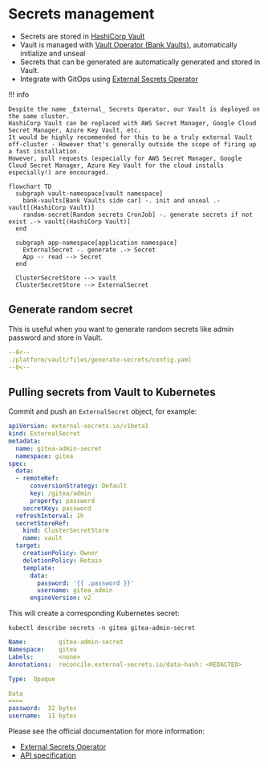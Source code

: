 # Secrets management

- Secrets are stored in [HashiCorp Vault](https://www.vaultproject.io)
- Vault is managed with [Vault Operator (Bank Vaults)](https://banzaicloud.com/docs/bank-vaults/operator), automatically initialize and unseal
- Secrets that can be generated are automatically generated and stored in Vault.
- Integrate with GitOps using [External Secrets Operator](https://external-secrets.io)

!!! info

    Despite the name _External_ Secrets Operator, our Vault is deployed on the same cluster.
    HashiCorp Vault can be replaced with AWS Secret Manager, Google Cloud Secret Manager, Azure Key Vault, etc.
    It would be highly recommended for this to be a truly external Vault off-cluster - However that's generally outside the scope of firing up a fast installation.
    However, pull requests (especially for AWS Secret Manager, Google Cloud Secret Manager, Azure Key Vault for the cloud installs especially!) are encouraged.

```mermaid
flowchart TD
  subgraph vault-namespace[vault namespace]
    bank-vaults[Bank Vaults side car] -. init and unseal .- vault[(HashiCorp Vault)]
    random-secret[Random secrets CronJob] -. generate secrets if not exist .-> vault[(HashiCorp Vault)]
  end

  subgraph app-namespace[application namespace]
    ExternalSecret -. generate .-> Secret
    App -- read --> Secret
  end

  ClusterSecretStore --> vault
  ClusterSecretStore --> ExternalSecret
```

## Generate random secret

This is useful when you want to generate random secrets like admin password and store in Vault.

```yaml title="./platform/vault/files/generate-secrets/config.yaml" hl_lines="2-6"
--8<--
./platform/vault/files/generate-secrets/config.yaml
--8<--
```

## Pulling secrets from Vault to Kubernetes

Commit and push an `ExternalSecret` object, for example:

```yaml hl_lines="4 21-23"
apiVersion: external-secrets.io/v1beta1
kind: ExternalSecret
metadata:
  name: gitea-admin-secret
  namespace: gitea
spec:
  data:
  - remoteRef:
      conversionStrategy: Default
      key: /gitea/admin
      property: password
    secretKey: password
  refreshInterval: 1h
  secretStoreRef:
    kind: ClusterSecretStore
    name: vault
  target:
    creationPolicy: Owner
    deletionPolicy: Retain
    template:
      data:
        password: '{{ .password }}'
        username: gitea_admin
      engineVersion: v2
```

This will create a corresponding Kubernetes secret:

`kubectl describe secrets -n gitea gitea-admin-secret`

```yaml hl_lines="1 8-11"
Name:         gitea-admin-secret
Namespace:    gitea
Labels:       <none>
Annotations:  reconcile.external-secrets.io/data-hash: <REDACTED>

Type:  Opaque

Data
====
password:  32 bytes
username:  11 bytes
```

Please see the official documentation for more information:

- [External Secrets Operator](https://external-secrets.io)
- [API specification](https://external-secrets.io/latest/spec)

